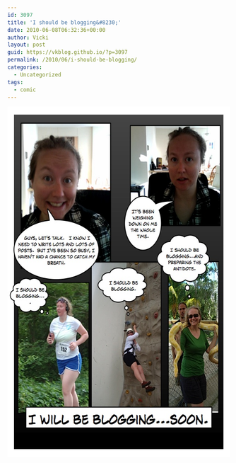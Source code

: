 ```yaml
---
id: 3097
title: 'I should be blogging&#8230;'
date: 2010-06-08T06:32:36+00:00
author: Vicki
layout: post
guid: https://vkblog.github.io/?p=3097
permalink: /2010/06/i-should-be-blogging/
categories:
  - Uncategorized
tags:
  - comic
---
```

[<img class="aligncenter size-full wp-image-3100" title="Page_1" src="https://raw.githubusercontent.com/vkblog/vkblog.github.io/master/public/img/2010/06/Page_13.jpg" alt="" width="612" height="792" />](https://raw.githubusercontent.com/vkblog/vkblog.github.io/master/public/img/2010/06/Page_13.jpg)